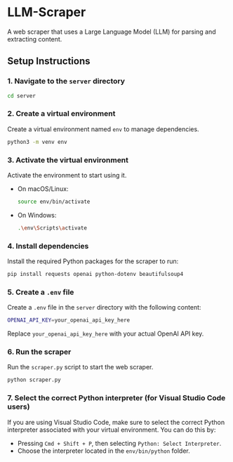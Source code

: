 # LLM-Scraper
A web scraper that uses a Large Language Model (LLM) for parsing and extracting content.

## Setup Instructions

### 1. Navigate to the `server` directory
```bash
cd server
```

### 2. Create a virtual environment
Create a virtual environment named `env` to manage dependencies.

```bash
python3 -m venv env
```

### 3. Activate the virtual environment
Activate the environment to start using it.

- On macOS/Linux:
  ```bash
  source env/bin/activate
  ```
- On Windows:
  ```bash
  .\env\Scripts\activate
  ```

### 4. Install dependencies
Install the required Python packages for the scraper to run:

```bash
pip install requests openai python-dotenv beautifulsoup4
```

### 5. Create a `.env` file
Create a `.env` file in the `server` directory with the following content:

```bash
OPENAI_API_KEY=your_openai_api_key_here
```

Replace `your_openai_api_key_here` with your actual OpenAI API key.

### 6. Run the scraper
Run the `scraper.py` script to start the web scraper.

```bash
python scraper.py
```

### 7. Select the correct Python interpreter (for Visual Studio Code users)
If you are using Visual Studio Code, make sure to select the correct Python interpreter associated with your virtual environment. You can do this by:

- Pressing `Cmd + Shift + P`, then selecting `Python: Select Interpreter`.
- Choose the interpreter located in the `env/bin/python` folder.

